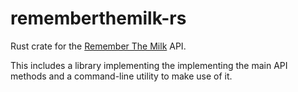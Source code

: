 # rememberthemilk-rs
Rust crate for the [Remember The Milk](https://www.rememberthemilk.com) API.

This includes a library implementing the implementing the main API methods and a command-line utility to make use of it.
